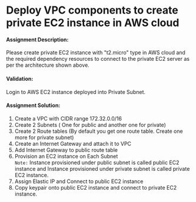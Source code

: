 # Deploy VPC components to create private EC2 instance in AWS cloud

#### Assignment Description: 
Please create private EC2 instance with "t2.micro" type in AWS cloud and the required dependency resources to connect to the private EC2 server as per the architecture shown above.
#### Validation: 
Login to AWS EC2 instance deployed into Private Subnet.

#### Assignment Solution: 
1. Create a VPC with CIDR range 172.32.0.0/16
2. Create 2 Subnets ( One for public and another one for private) 
3. Create 2 Route tables (By default you get one route table. Create one more for private subnet)
4. Create an Internet Gateway and attach it to VPC 
5. Add Internet Gateway to public route table
6. Provision an EC2 instance on Each Subnet   
   `Note:` Instance provisioned under public subnet is called public EC2 instance and Instance provisioned under private subnet is called private EC2 instance.
7. Assign Elastic IP and Connect to public EC2 instance  
8. Copy keypair onto public EC2 instance and connect to private EC2 instance.
